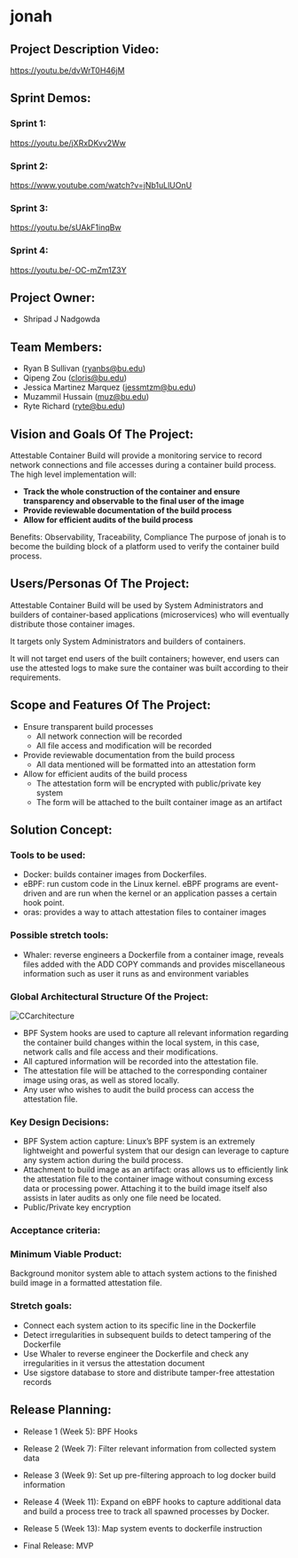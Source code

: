 # jonah

## Project Description Video:

https://youtu.be/dvWrT0H46jM

## Sprint Demos:

### Sprint 1:
https://youtu.be/jXRxDKvv2Ww

### Sprint 2:
https://www.youtube.com/watch?v=jNb1uLlUOnU

### Sprint 3:
https://youtu.be/sUAkF1inqBw

### Sprint 4:
https://youtu.be/-OC-mZm1Z3Y

## Project Owner:

- Shripad J Nadgowda

## Team Members:

- Ryan B Sullivan (ryanbs@bu.edu)
- Qipeng Zou (cloris@bu.edu)
- Jessica Martinez Marquez (jessmtzm@bu.edu)
- Muzammil Hussain (muz@bu.edu)
- Ryte Richard (ryte@bu.edu)

## Vision and Goals Of The Project:

Attestable Container Build will provide a monitoring service to record network connections and file accesses during a container build process. The high level implementation will:

- **Track the whole construction of the container and ensure transparency and observable to the final user of the image**
- **Provide reviewable documentation of the build process**
- **Allow for efficient audits of the build process**

Benefits: Observability, Traceability, Compliance
The purpose of jonah is to become the building block of a platform used to verify the container build process. 

## Users/Personas Of The Project:

Attestable Container Build will be used by System Administrators and builders of container-based applications (microservices) who will eventually distribute those container images.  

It targets only System Administrators and builders of containers.

It will not target end users of the built containers; however, end users can use the attested logs to make sure the container was built according to their requirements.

## Scope and Features Of The Project:

- Ensure transparent build processes
  - All network connection will be recorded
  - All file access and modification will be recorded
- Provide reviewable documentation from the build process
  - All data mentioned will be formatted into an attestation form
- Allow for efficient audits of the build process
  - The attestation form will be encrypted with public/private key system
  - The form will be attached to the built container image as an artifact

## Solution Concept:

### Tools to be used:
- Docker: builds container images from Dockerfiles.
- eBPF: run custom code in the Linux kernel. eBPF programs are event-driven and are run when the kernel or an application passes a certain hook point.
- oras: provides a way to attach attestation files to container images
### Possible stretch tools:
- Whaler: reverse engineers a Dockerfile from a container image, reveals files added with the ADD COPY commands and provides miscellaneous information such as user it runs as and environment variables

### Global Architectural Structure Of the Project: 

![CCarchitecture](https://user-images.githubusercontent.com/56104192/134778182-0d789255-acaf-4ca6-8218-026017c2e935.png)

- BPF System hooks are used to capture all relevant information regarding the container build changes within the local system, in this case, network calls and file access and their modifications.
- All captured information will be recorded into the attestation file.
- The attestation file will be attached to the corresponding container image using oras, as well as stored locally.
- Any user who wishes to audit the build process can access the attestation file.

### Key Design Decisions:
- BPF System action capture: Linux’s BPF system is an extremely lightweight and powerful system that our design can leverage to capture any system action during the build process. 
- Attachment to build image as an artifact: oras allows us to efficiently link the attestation file to the container image without consuming excess data or processing power. Attaching it to the build image itself also assists in later audits as only one file need be located.
- Public/Private key encryption 


### Acceptance criteria:


### Minimum Viable Product:

Background monitor system able to attach system actions to the finished build image in a formatted attestation file. 

### Stretch goals:

- Connect each system action to its specific line in the Dockerfile
- Detect irregularities in subsequent builds to detect tampering of the Dockerfile
- Use Whaler to reverse engineer the Dockerfile and check any irregularities in it versus the attestation document
- Use sigstore database to store and distribute tamper-free attestation records


## Release Planning:

- Release 1 (Week 5): BPF Hooks

- Release 2 (Week 7): Filter relevant information from collected system data

- Release 3 (Week 9): Set up pre-filtering approach to log docker build information

- Release 4 (Week 11): Expand on eBPF hooks to capture additional data and build a process tree to track all spawned processes by Docker.

- Release 5 (Week 13): Map system events to dockerfile instruction

- Final Release: MVP



